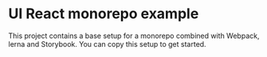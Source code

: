 # UI React monorepo example

This project contains a base setup for a monorepo combined with Webpack, lerna and Storybook. You can copy this setup to get started.
